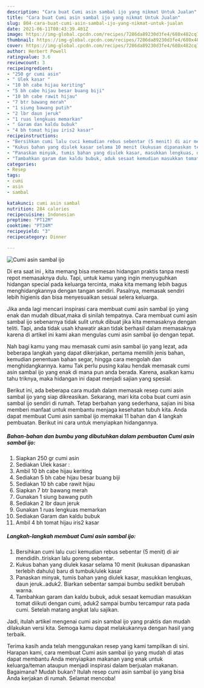 ```yaml
---
description: "Cara buat Cumi asin sambal ijo yang nikmat Untuk Jualan"
title: "Cara buat Cumi asin sambal ijo yang nikmat Untuk Jualan"
slug: 804-cara-buat-cumi-asin-sambal-ijo-yang-nikmat-untuk-jualan
date: 2021-06-11T08:43:39.401Z
image: https://img-global.cpcdn.com/recipes/7286da89230d3fe4/680x482cq70/cumi-asin-sambal-ijo-foto-resep-utama.jpg
thumbnail: https://img-global.cpcdn.com/recipes/7286da89230d3fe4/680x482cq70/cumi-asin-sambal-ijo-foto-resep-utama.jpg
cover: https://img-global.cpcdn.com/recipes/7286da89230d3fe4/680x482cq70/cumi-asin-sambal-ijo-foto-resep-utama.jpg
author: Herbert Powell
ratingvalue: 3.6
reviewcount: 3
recipeingredient:
- "250 gr cumi asin"
- " Ulek kasar "
- "10 bh cabe hijau keriting"
- "5 bh cabe hijau besar buang biji"
- "10 bh cabe rawit hijau"
- "7 btr bawang merah"
- "1 siung bawang putih"
- "2 lbr daun jeruk"
- "1 ruas lengkuas memarkan"
- " Garam dan kaldu bubuk"
- "4 bh tomat hijau iris2 kasar"
recipeinstructions:
- "Bersihkan cumi lalu cuci kemudian rebus sebentar (5 menit) di air mendidih..tiriskan lalu goreng sebentar."
- "Kukus bahan yang diulek kasar selama 10 menit (kukusan dipanaskan terlebih dahulu) baru di tumbuk/ulek kasar"
- "Panaskan minyak, tumis bahan yang diulek kasar, masukkan lengkuas, daun jeruk..aduk2. Biarkan sebentar sampai bumbu sedikit berubah warna."
- "Tambahkan garam dan kaldu bubuk, aduk sesaat kemudian masukkan tomat diikuti dengan cumi, aduk2 sampai bumbu tercampur rata pada cumi. Setelah matang angkat lalu sajikan."
categories:
- Resep
tags:
- cumi
- asin
- sambal

katakunci: cumi asin sambal 
nutrition: 284 calories
recipecuisine: Indonesian
preptime: "PT12M"
cooktime: "PT34M"
recipeyield: "3"
recipecategory: Dinner

---
```



![Cumi asin sambal ijo](https://img-global.cpcdn.com/recipes/7286da89230d3fe4/680x482cq70/cumi-asin-sambal-ijo-foto-resep-utama.jpg)

Di era  saat ini , kita memang bisa memesan hidangan praktis tanpa mesti repot memasaknya dulu. Tapi, untuk kamu yang ingin menyuguhkan hidangan special pada keluarga tercinta, maka kita memang lebih bagus menghidangkannya dengan tangan sendiri. Pasalnya, memasak sendiri lebih higienis dan bisa menyesuaikan sesuai selera keluarga.

Jika anda lagi mencari inspirasi cara membuat cumi asin sambal ijo yang enak dan mudah dibuat,maka di sinilah tempatnya. Cara membuat cumi asin sambal ijo  sebenarnya tidak sulit untuk dibuat jika kita memasaknya dengan teliti. Tapi, anda tidak usah khawatir akan tidak berhasil dalam memasaknya 
karena di artikel ini kami akan mengulas cumi asin sambal ijo dengan tepat.  



Nah bagi kamu yang mau memasak cumi asin sambal ijo yang lezat, ada beberapa langkah yang dapat dikerjakan, pertama memilih jenis bahan, kemudian penentuan bahan segar, hingga cara mengolah dan menghidangkannya. kamu Tak perlu pusing kalau hendak memasak cumi asin sambal ijo yang enak di mana pun anda berada. Karena, asalkan kamu  tahu triknya, maka hidangan ini dapat menjadi sajian yang spesial.

Berikut ini, ada beberapa cara mudah dalam memasak resep cumi asin sambal ijo yang siap dikreasikan. Sekarang, mari kita coba buat cumi asin sambal ijo sendiri di rumah. Tetap berbahan yang sederhana, sajian ini bisa memberi manfaat untuk membantu menjaga kesehatan tubuh kita. Anda dapat membuat Cumi asin sambal ijo memakai 11 bahan dan 4 langkah pembuatan. Berikut ini cara untuk menyiapkan hidangannya.

<!--inarticleads1-->

##### Bahan-bahan dan bumbu yang dibutuhkan dalam pembuatan Cumi asin sambal ijo:

1. Siapkan 250 gr cumi asin
1. Sediakan  Ulek kasar :
1. Ambil 10 bh cabe hijau keriting
1. Sediakan 5 bh cabe hijau besar buang biji
1. Sediakan 10 bh cabe rawit hijau
1. Siapkan 7 btr bawang merah
1. Gunakan 1 siung bawang putih
1. Sediakan 2 lbr daun jeruk
1. Gunakan 1 ruas lengkuas memarkan
1. Sediakan  Garam dan kaldu bubuk
1. Ambil 4 bh tomat hijau iris2 kasar




<!--inarticleads2-->

##### Langkah-langkah membuat Cumi asin sambal ijo:

1. Bersihkan cumi lalu cuci kemudian rebus sebentar (5 menit) di air mendidih..tiriskan lalu goreng sebentar.
1. Kukus bahan yang diulek kasar selama 10 menit (kukusan dipanaskan terlebih dahulu) baru di tumbuk/ulek kasar
1. Panaskan minyak, tumis bahan yang diulek kasar, masukkan lengkuas, daun jeruk..aduk2. Biarkan sebentar sampai bumbu sedikit berubah warna.
1. Tambahkan garam dan kaldu bubuk, aduk sesaat kemudian masukkan tomat diikuti dengan cumi, aduk2 sampai bumbu tercampur rata pada cumi. Setelah matang angkat lalu sajikan.




Jadi, itulah artikel mengenai  cumi asin sambal ijo  yang praktis dan mudah dilakukan versi kita. Semoga kamu dapat melakukannya dengan hasil yang terbaik. 

Terima kasih anda telah menggunakan resep yang kami tampilkan di sini. Harapan kami, cara membuat  Cumi asin sambal ijo yang mudah di atas dapat membantu Anda menyiapkan makanan yang enak untuk keluarga/teman ataupun menjadi inspirasi dalam berjualan makanan. Bagaimana? Mudah bukan? Itulah resep cumi asin sambal ijo yang bisa Anda kerjakan di rumah. Selamat mencoba!

